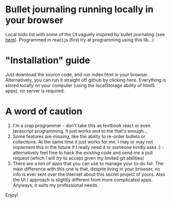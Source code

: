 Bullet journaling running locally in your browser
=================================================

Local todo list with some of the UI vaguely inspired by bullet journaling (see [here](http://bulletjournal.com/)). 
Programmed in react.js (first try at programming using this lib...)


"Installation" guide
====================

Just download the source code, and run index.html in your browser. Alternatively, you can run it straight off github by clicking here.
Everything is stored locally on your computer (using the localStorage ability of html5 apps), no server is required.

A word of caution
=================

1. I'm a crap programmer - don't take this as textbook react or even javascript programming. It just works and to me that's enough...
2. Some features are missing, like the ability to re-order bullets or collections. At the same time it just works for me. I may or may not implement this in the future if I really need it or someone kindly asks :) - alternatively feel free to hack the existing code and send me a pull request (which I will *try* to accept given my limited git abilities)
3. There are a ton of apps that you can use to manage your to-do list. The main difference with this one is that, despite living in your browser, no info is ever sent over the internet about this secret project of yours. Also the UI / approach is slightly different from more complicated apps. Anyways, it suits my professional needs.

Enjoy!
